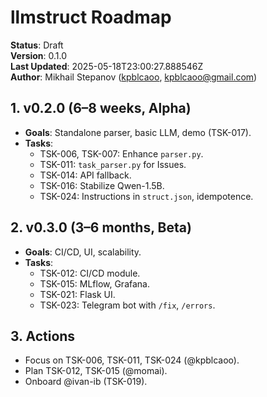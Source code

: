 # llmstruct Roadmap

**Status**: Draft  
**Version**: 0.1.0  
**Last Updated**: 2025-05-18T23:00:27.888546Z  
**Author**: Mikhail Stepanov ([kpblcaoo](https://github.com/kpblcaoo), kpblcaoo@gmail.com)

## 1. v0.2.0 (6–8 weeks, Alpha)

- **Goals**: Standalone parser, basic LLM, demo (TSK-017).
- **Tasks**:
  - TSK-006, TSK-007: Enhance `parser.py`.
  - TSK-011: `task_parser.py` for Issues.
  - TSK-014: API fallback.
  - TSK-016: Stabilize Qwen-1.5B.
  - TSK-024: Instructions in `struct.json`, idempotence.

## 2. v0.3.0 (3–6 months, Beta)

- **Goals**: CI/CD, UI, scalability.
- **Tasks**:
  - TSK-012: CI/CD module.
  - TSK-015: MLflow, Grafana.
  - TSK-021: Flask UI.
  - TSK-023: Telegram bot with `/fix`, `/errors`.

## 3. Actions

- Focus on TSK-006, TSK-011, TSK-024 (@kpblcaoo).
- Plan TSK-012, TSK-015 (@momai).
- Onboard @ivan-ib (TSK-019).
